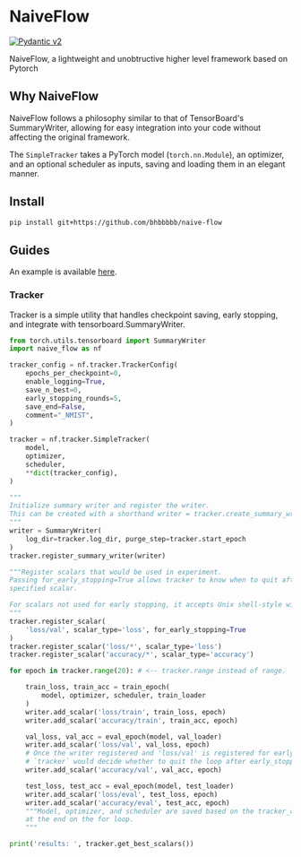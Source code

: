 
# NaiveFlow

[![Pydantic v2](https://img.shields.io/endpoint?url=https://raw.githubusercontent.com/pydantic/pydantic/main/docs/badge/v2.json)](https://pydantic.dev)

NaiveFlow, a lightweight and unobtructive higher level framework based on Pytorch

## Why NaiveFlow

NaiveFlow follows a philosophy similar to that of TensorBoard's SummaryWriter, allowing for easy integration into your code without affecting the original framework.

The `SimpleTracker` takes a PyTorch model (`torch.nn.Module`), an optimizer, and an optional scheduler as inputs, saving and loading them in an elegant manner.


## Install

```sh
pip install git+https://github.com/bhbbbbb/naive-flow
```


## Guides

An example is available [here](./template/onefile_naiveflow.py).

### Tracker

Tracker is a simple utility that handles checkpoint saving, early stopping, and integrate with tensorboard.SummaryWriter.


```python
from torch.utils.tensorboard import SummaryWriter
import naive_flow as nf

tracker_config = nf.tracker.TrackerConfig(
    epochs_per_checkpoint=0,
    enable_logging=True,
    save_n_best=0,
    early_stopping_rounds=5,
    save_end=False,
    comment="_NMIST",
)

tracker = nf.tracker.SimpleTracker(
    model,
    optimizer,
    scheduler,
    **dict(tracker_config),
)

"""
Initialize summary writer and register the writer.
This can be created with a shorthand writer = tracker.create_summary_writer()
"""
writer = SummaryWriter(
    log_dir=tracker.log_dir, purge_step=tracker.start_epoch
)
tracker.register_summary_writer(writer)

"""Register scalars that would be used in experiment.
Passing for_early_stopping=True allows tracker to know when to quit after no improvement of the
specified scalar.

For scalars not used for early stopping, it accepts Unix shell-style wildcards, which would be parsed using `fnmatch`.
"""
tracker.register_scalar(
    'loss/val', scalar_type='loss', for_early_stopping=True
)
tracker.register_scalar('loss/*', scalar_type='loss')
tracker.register_scalar('accuracy/*', scalar_type='accuracy')

for epoch in tracker.range(20): # <-- tracker.range instead of range.

    train_loss, train_acc = train_epoch(
        model, optimizer, scheduler, train_loader
    )
    writer.add_scalar('loss/train', train_loss, epoch)
    writer.add_scalar('accuracy/train', train_acc, epoch)

    val_loss, val_acc = eval_epoch(model, val_loader)
    writer.add_scalar('loss/val', val_loss, epoch)
    # Once the writer registered and 'loss/val' is registered for early stopping.
    # `tracker` would decide whether to quit the loop after early_stopping_rounds of no improvement
    writer.add_scalar('accuracy/val', val_acc, epoch)

    test_loss, test_acc = eval_epoch(model, test_loader)
    writer.add_scalar('loss/eval', test_loss, epoch)
    writer.add_scalar('accuracy/eval', test_acc, epoch)
    """Model, optimizer, and scheduler are saved based on the tracker_config automatically
    at the end on the for loop.
    """

print('results: ', tracker.get_best_scalars())
```


